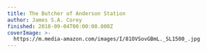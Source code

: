 ```yaml
---
title: The Butcher of Anderson Station
author: James S.A. Corey
finished: 2018-09-04T00:00:00.000Z
coverImage: >-
  https://m.media-amazon.com/images/I/81OVSovGBmL._SL1500_.jpg
---
```

